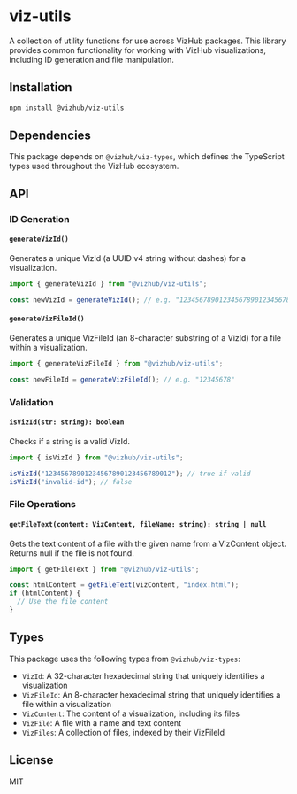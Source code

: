 # viz-utils

A collection of utility functions for use across VizHub packages. This library provides common functionality for working with VizHub visualizations, including ID generation and file manipulation.

## Installation

```bash
npm install @vizhub/viz-utils
```

## Dependencies

This package depends on `@vizhub/viz-types`, which defines the TypeScript types used throughout the VizHub ecosystem.

## API

### ID Generation

#### `generateVizId()`

Generates a unique VizId (a UUID v4 string without dashes) for a visualization.

```typescript
import { generateVizId } from "@vizhub/viz-utils";

const newVizId = generateVizId(); // e.g. "12345678901234567890123456789012"
```

#### `generateVizFileId()`

Generates a unique VizFileId (an 8-character substring of a VizId) for a file within a visualization.

```typescript
import { generateVizFileId } from "@vizhub/viz-utils";

const newFileId = generateVizFileId(); // e.g. "12345678"
```

### Validation

#### `isVizId(str: string): boolean`

Checks if a string is a valid VizId.

```typescript
import { isVizId } from "@vizhub/viz-utils";

isVizId("12345678901234567890123456789012"); // true if valid
isVizId("invalid-id"); // false
```

### File Operations

#### `getFileText(content: VizContent, fileName: string): string | null`

Gets the text content of a file with the given name from a VizContent object.
Returns null if the file is not found.

```typescript
import { getFileText } from "@vizhub/viz-utils";

const htmlContent = getFileText(vizContent, "index.html");
if (htmlContent) {
  // Use the file content
}
```

## Types

This package uses the following types from `@vizhub/viz-types`:

- `VizId`: A 32-character hexadecimal string that uniquely identifies a visualization
- `VizFileId`: An 8-character hexadecimal string that uniquely identifies a file within a visualization
- `VizContent`: The content of a visualization, including its files
- `VizFile`: A file with a name and text content
- `VizFiles`: A collection of files, indexed by their VizFileId

## License

MIT
